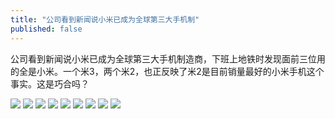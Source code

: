 ```yaml
---
title: "公司看到新闻说小米已成为全球第三大手机制"
published: false
---
```

公司看到新闻说小米已成为全球第三大手机制造商，下班上地铁时发现面前三位用的全是小米。一个米3，两个米2，也正反映了米2是目前销量最好的小米手机这个事实。这是巧合吗？

![](./1.jpg)
![](./2.jpg)
![](./3.jpg)
![](./4.jpg)
![](./5.jpg)
![](./6.jpg)
![](./7.jpg)
![](./8.jpg)
![](./9.jpg)
